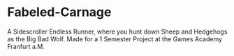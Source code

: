 # Fabeled-Carnage
A Sidescroller Endless Runner, where you hunt down Sheep and Hedgehogs as the Big Bad Wolf.
Made for a 1 Semester Project at the Games Academy Franfurt a.M.
